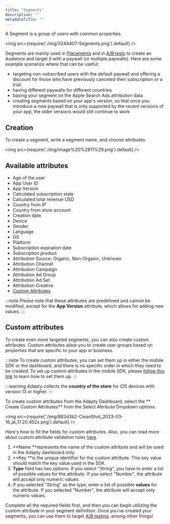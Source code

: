 ```yaml
---
title: "Segments"
description: ""
metadataTitle: ""
---
```


A Segment is a group of users with common properties.


<img
  src={require('./img/3244407-Segments.png').default}
/>





Segments are mainly used in [Placements](placements-old) and in [A/B tests](ab-test) to create an Audience and target it with a paywall (or multiple paywalls). Here are some example scenarios where that can be useful:

- targeting non-subscribed users with the default paywall and offering a discount for those who have previously canceled their subscription or a trial.
- having different paywalls for different countries
- basing your segment on the Apple Search Ads attribution data
- creating segments based on your app's version, so that once you introduce a new paywall that is only supported by the recent versions of your app, the older versions would still continue to work

## Creation

To create a segment, write a segment name, and choose attributes.


<img
  src={require('./img/image%20%2811%29.png').default}
/>





## Available attributes

- Age of the user
- App User ID
- App Version
- Calculated subscription state
- Calculated total revenue USD
- Country from IP
- Country from store account
- Creation date
- Device
- Gender
- Language
- OS
- Platform
- Subscription expiration date
- Subscription product
- Attribution Source: Organic, Non-Organic, Unknown
- Attribution Channel
- Attribution Campaign
- Attribution Ad Group
- Attribution Ad Set
- Attribution Creative
- [Custom Attributes](profiles-crm#custom-attributes)

:::note
Please note that these attributes are predefined and cannot be modified, except for the **App Version** attribute, which allows for adding new values.
:::

## Custom attributes

To create even more targeted segments, you can also create custom attributes. Custom attributes allow you to create user groups based on properties that are specific to your app or business.

:::note
To create custom attributes, you can set them up in either the mobile SDK or the dashboard, and there is no specific order in which they need to be created. To set up custom attributes in the mobile SDK, please [follow this link](https://docs.adapty.io/docs/setting-user-attributes#limit) to learn how to set them up.
:::

:::warning
Adapty collects the **country of the store** for iOS devices with version 13 or higher.
:::

To create custom attributes from the Adapty Dashboard, select the ** Create Custom Attributes** from the Select Attribute Dropdown options.


<img
  src={require('./img/883d3b2-CleanShot_2023-03-16_at_17.20.452x.png').default}
/>





Here's how to fill the fields for custom attributes. Also, you can read more about custom attribute validation rules [here](https://docs.adapty.io/docs/setting-user-attributes#limits). 

1. **Name **represents the name of the custom attribute and will be used in the Adapty dashboard only.
2. **Key **is the unique identifier for the custom attribute. This key value should match the key value used in the SDK. 
3. **Type** field has two options. If you select "String", you have to enter a list of possible values for the attribute. If you select "Number", the attribute will accept only numeric values.
4. If you selected "String" as the type, enter a list of possible **values** for the attribute. If you selected "Number", the attribute will accept only numeric values.

Complete all the required fields first, and then you can begin utilizing the custom attribute in your segment definition. Once you've created your segments, you can use them to target [A/B testing](https://docs.adapty.io/docs/ab-test), among other things!
